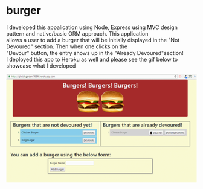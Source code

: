# burger
I developed this appalication using Node, Express using MVC design pattern and native/basic ORM approach. This application </br>
allows a user to add a burger that will be initially displayed in the "Not Devoured" section. Then when one clicks on the </br> 
"Devour" button, the entry shows up in the "Already Devoured"section! </br> 
I deployed this app to Heroku as well and please see the gif below to showcase what I developed</br>

![](gifs/burgers.gif)